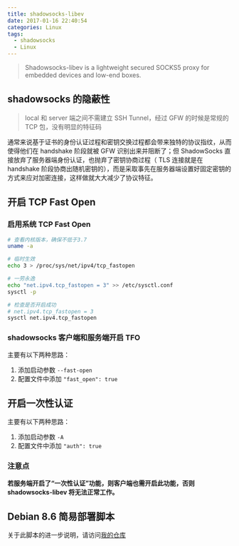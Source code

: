 ```yaml
---
title: shadowsocks-libev
date: 2017-01-16 22:40:54
categories: Linux
tags:
  - shadowsocks
  - Linux
---
```


> Shadowsocks-libev is a lightweight secured SOCKS5 proxy for embedded devices and low-end boxes.

<!-- more -->

## shadowsocks 的隐蔽性
> local 和 server 端之间不需建立 SSH Tunnel，经过 GFW 的时候是常规的 TCP 包，没有明显的特征码

通常来说基于证书的身份认证过程和密钥交换过程都会带来独特的协议指纹，从而使得他们在 handshake 阶段就被 GFW 识别出来并阻断了；但 ShadowSocks 直接放弃了服务器端身份认证，也抛弃了密钥协商过程（ TLS 连接就是在 handshake 阶段协商出随机密钥的），而是采取事先在服务器端设置好固定密钥的方式来应对加密连接，这样做就大大减少了协议特征。


## 开启 TCP Fast Open
### 启用系统 TCP Fast Open

```bash
# 查看内核版本，确保不低于3.7
uname -a

# 临时生效
echo 3 > /proc/sys/net/ipv4/tcp_fastopen

# 一劳永逸
echo "net.ipv4.tcp_fastopen = 3" >> /etc/sysctl.conf
sysctl -p

# 检查是否开启成功
# net.ipv4.tcp_fastopen = 3
sysctl net.ipv4.tcp_fastopen
```

### shadowsocks 客户端和服务端开启 TFO
主要有以下两种思路：
1. 添加启动参数 `--fast-open`
2. 配置文件中添加 `"fast_open": true`

## 开启一次性认证
主要有以下两种思路：
1. 添加启动参数 `-A`
2. 配置文件中添加 `"auth": true`

### 注意点
**若服务端开启了“一次性认证”功能，则客户端也需开启此功能，否则 shadowsocks-libev 将无法正常工作。**


## Debian 8.6 简易部署脚本
<script src="https://gist.github.com/DevinZhong/6f953345c58c74cef8f970027b023d8e.js"></script>
关于此脚本的进一步说明，请访问[我的仓库](https://github.com/DevinZhong/scripts/tree/master/shadowsocks)